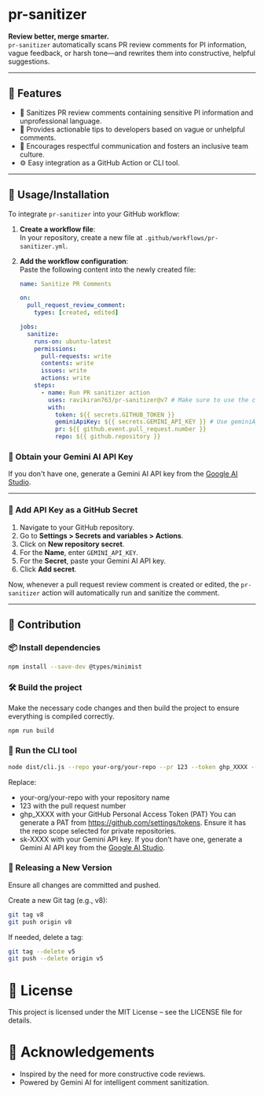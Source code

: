 # pr-sanitizer

**Review better, merge smarter.**  
`pr-sanitizer` automatically scans PR review comments for PI information, vague feedback, or harsh tone—and rewrites them into constructive, helpful suggestions.

---

## 🚀 Features

- 🧼 Sanitizes PR review comments containing sensitive PI information and unprofessional language.
- 🧠 Provides actionable tips to developers based on vague or unhelpful comments.
- 🤝 Encourages respectful communication and fosters an inclusive team culture.
- ⚙️ Easy integration as a GitHub Action or CLI tool.

---


## 🔧 Usage/Installation

To integrate `pr-sanitizer` into your GitHub workflow:

1. **Create a workflow file**:  
   In your repository, create a new file at `.github/workflows/pr-sanitizer.yml`.

2. **Add the workflow configuration**:  
   Paste the following content into the newly created file:

   ```yaml
   name: Sanitize PR Comments

   on:
     pull_request_review_comment:
       types: [created, edited]

   jobs:
     sanitize:
       runs-on: ubuntu-latest
       permissions:
         pull-requests: write
         contents: write
         issues: write
         actions: write
       steps:
         - name: Run PR sanitizer action
           uses: ravikiran763/pr-sanitizer@v7 # Make sure to use the correct version tag
           with:
             token: ${{ secrets.GITHUB_TOKEN }}
             geminiApiKey: ${{ secrets.GEMINI_API_KEY }} # Use geminiApiKey here
             pr: ${{ github.event.pull_request.number }}
             repo: ${{ github.repository }}
   ```

### 🔑 Obtain your Gemini AI API Key

If you don't have one, generate a Gemini AI API key from the [Google AI Studio](https://aistudio.google.com/).

---

### 🔐 Add API Key as a GitHub Secret

1. Navigate to your GitHub repository.
2. Go to **Settings > Secrets and variables > Actions**.
3. Click on **New repository secret**.
4. For the **Name**, enter `GEMINI_API_KEY`.
5. For the **Secret**, paste your Gemini AI API key.
6. Click **Add secret**.

Now, whenever a pull request review comment is created or edited, the `pr-sanitizer` action will automatically run and sanitize the comment.

---

## 🔧 Contribution

### 📦 Install dependencies

```bash
npm install --save-dev @types/minimist
```

### 🛠️ Build the project
Make the necessary code changes and then build the project to ensure everything is compiled correctly.
```bash
npm run build
```

### 🚀 Run the CLI tool
```bash
node dist/cli.js --repo your-org/your-repo --pr 123 --token ghp_XXXX --openaiApiKey sk-XXXX
```
Replace:

- your-org/your-repo with your repository name
- 123 with the pull request number
- ghp_XXXX with your GitHub Personal Access Token (PAT)
You can generate a PAT from https://github.com/settings/tokens.
Ensure it has the repo scope selected for private repositories.
- sk-XXXX with your Gemini API key.
  If you don't have one, generate a Gemini AI API key from the [Google AI Studio](https://aistudio.google.com/).

### 🚀 Releasing a New Version
Ensure all changes are committed and pushed.

Create a new Git tag (e.g., v8):
```bash
git tag v8
git push origin v8
```
If needed, delete a tag:
```bash
git tag --delete v5
git push --delete origin v5
```
# 📄 License

This project is licensed under the MIT License – see the LICENSE file for details.

# 🙏 Acknowledgements

- Inspired by the need for more constructive code reviews.
- Powered by Gemini AI for intelligent comment sanitization.
